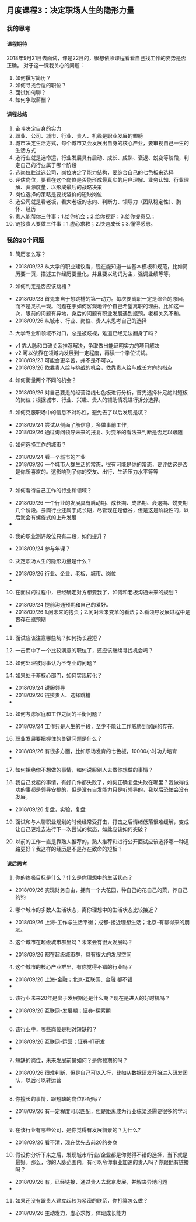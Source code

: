 ## 月度课程3：决定职场人生的隐形力量

### 我的思考
#### 课程期待
2018年9月21日去面试，课是22日的，很想依照课程看看自己找工作的姿势是否正确。
对于这一课我关心的问题：
1. 如何撰写简历？
2. 如何寻找合适的职位？
3. 面试如何聊？
4. 如何争取薪酬？

#### 课程总结
1. 奋斗决定自身的实力
2. 职业、公司、城市、行业、贵人、机缘是职业发展的翅膀
3. 城市决定生活方式，每个城市又会发展出自身的核心产业，要审视自己一生的生活方式
4. 选行业就是选命运，行业发展具有启动、成长、成熟、衰退、蜕变等阶段，判定自己的行业属于哪个阶段
5. 选岗位胜过选公司，岗位决定了能力结构，要综合自己的七色板来选择
6. 评估岗位，要看在这个岗位是否能形成最真实的用户理解、业务认知、行业理解、资源度量，以形成最后的战略决策
7. 岗位选择的策略是要找溢价的短缺岗位
8. 选公司就是看老板，看大老板的志向、判断力、领导力（团队稳定性）、胸怀、经历
9. 贵人能帮你三件事：1.给你机会；2.给你视野；3.给你提意见；
10. 链接贵人要做三件事：1.虚心求教；2.快速成长；3.懂得感恩。

### 我的20个问题
1. 简历怎么写？
- 2018/09/23 从大学的职业建议看，现在能知道一些基本模板和规范，比如简历要一页，描述工作经历要量化，并且要以动词为主，强调业绩等等。

2. 如何判定是否应该跳槽？
- 2018/09/23 首先来自于想跳槽的第一动力。每次要离职一定是综合的原因，而不是灵机一现。问题在于如何客观地评价自己希望离职的理由。比如这一次，眼前的问题有异地，身后的问题有职业发展遇到瓶颈，老板关系不和。
- 2018/09/26 从城市、行业、岗位、贵人来思考自己的选择

3. 大学专业和领域不对口，总是被歧视，难道已经无法翻身了吗？
- v1 靠人脉和口碑关系推荐解决，争取做出能证明实力的项目解决
- v2 可以依靠在领域内发展到一定程度，再读一个学位试试。
- 2018/09/23 可能会更辛苦，并不是不可以。
- 2018/09/26 依靠贵人给与挑战的机会，依靠贵人给与成长方向的指点

4. 如何衡量两个不同的机会？
- 2018/09/26 对自己要走的经营路线七色板进行分析，首先选择补足绝对短板的岗位；根据城市、行业、兴趣、贵人的辅助情况进行拆分选择。

5. 如何克服职场中的信息不对称性，避免去了以后发现是坑？
- 2018/09/24 尝试从侧面了解信息，多做事前工作。
- 2018/09/26 通过询问领导未来的报复、对变革的看法来判断是否足以跟随

6. 如何选择工作的城市？
- 2018/09/24 看一个城市的产业
- 2018/09/26 一个城市人群生活的常态，很有可能是你的常态，要评估这是否是你所喜欢的。这影响到了你的交友、出行、生活压力水平等等
-
7. 如何看待自己工作的行业和领域？
- 2018/09/26 一个行业的发展具有启动期、成长期、成熟期、衰退期、蜕变期几个阶段。券商行业还属于成长期，尽管现在是低谷，但是这是阶段性的，以后海会有螺旋式的上升发展
-
8. 我的职业测评段位只有二段，如何提升？
- 2018/09/24 参与年课？

9. 决定职场人生的隐形力量是什么？
- 2018/09/26 行业、企业、老板、城市、岗位
-
10. 在面试的过程中，已经确定对方想要我了，如何和老板沟通未来的规划？
- 2018/09/24 提前沟通预期和自己的爱好。
- 2018/09/26 1.问未来的抱负；2.问对未来变革的看法；3.看领导发展过程中是否存在瓶颈期
-
11. 面试应该注意哪些坑？如何扬长避短？

12. 一击而中了一个比较满意的职位了，还应该继续寻找机会吗？

13. 如何处理被同事认为不专业的问题？

14. 如果处于非核心部门，如何实现转化？
- 2018/09/24 说服领导
- 2018/09/26 链接贵人、选择跳槽
-
15. 如何考虑家庭和工作之间的平衡问题？
- 2018/09/24 工作只是人生的手段，至少不能让工作威胁到家庭的存在。

16. 职业发展要把握住的关键问题是什么？
- 2018/09/26 有很多方面，比如职场发育的七色板，10000小时功力培育
-
17. 如何拒绝你不想做的事情，如何说服别人去做你想做的事情？

18. 我自己发起的事情，有好几件都失败了，如何正确复盘失败在哪里？我做得成功的事都是领导安排的，但是没有自发能力只是听领导的，我以后恐怕会没有发展。
- 2018/09/26 复盘，实验，复盘

19. 面试和与人聊职业规划的时候经常受打击，打击之后情绪低落很难缓解，变成让自己更难去进行下一次尝试的状态，如此应该如何突破？


20. 以前的工作一直是靠熟人推荐的，熟人推荐和进行公开面试应该选择哪一种道路更好？我这样的经历是不是存在致命的短板？


#### 课后思考
1. 你的终极目标是什么？什么是你理想中的生活状态？
- 2018/09/26 实现财务自由，拥有一个大花园，种自己的花自己的菜，养自己的狗

2. 哪个城市的多数人生活状态，离你理想中的生活状态比较接近？
- 2018/09/26 上海-工作与生活平衡；成都-接近理想生活；北京-有聊得来的朋友。

3. 这个城市在超级城市群里吗？未来会有很大发展吗？
- 2018/09/26 都在超级城市群，具有很大的发展空间

4. 这个城市的核心产业群里，有你觉得不错的行业吗？
- 2018/09/26 上海-金融；北京-互联网、金融 都不错
-
5. 该行业未来20年是出于发展期还是什么期？现在是进入的好时机吗？
- 2018/09/26 互联网-发展期；证券-探索期
-
6. 该行业中，哪些岗位是相对短缺的？
- 2018/09/26 互联网-运营；证券-IT研发
-
7. 短缺的岗位，未来发展前景如何？是你预期的吗？
- 2018/09/26 很难判断，但是自己可以入行，比如从数据研发开始进入研发团队，以后可以转运营
-
8. 你擅长的事情，跟短缺的岗位匹配吗？
- 2018/09/26 有一定程度可以匹配，但是距离成为行业栋梁还需要很多的学习
-
9. 在该行业有哪些公司，是你觉得有发展前景的？为什么?
- 2018/09/26 看不清，现在优先去前20的券商

10. 假设你分析下来之后，发现城市/行业/企业都是你觉得不错的选择，当下就是最好。那么，你的人脉范围内，有可以令你事业加速的贵人吗？你跟他有链接吗？
- 2018/09/26 有，已经链接，通过贵人去北京发展，并解决异地问题
-
11. 如果还没有跟贵人建立起较为紧密的联系，你打算怎么做？
- 2018/09/26 主动发力，虚心求教，体现成长能力
